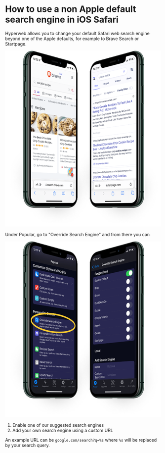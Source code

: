 # How to use a non Apple default search engine in iOS Safari

Hyperweb allows you to change your default Safari web search engine beyond one of the Apple defaults, for example to Brave Search or Startpage.

![](/static/images/dual-facing-changesearch-example.png)


Under Popular, go to "Override Search Engine" and from there you can

![](/static/images/dual-facing-changesearch.png)

1. Enable one of our suggested search engines
2. Add your own search engine using a custom URL

An example URL can be `google.com/search?q=%s` where `%s` will be replaced by your search query.